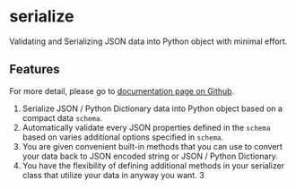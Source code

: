 # serialize
Validating and Serializing JSON data into Python object with minimal effort. 

## Features 
For more detail, please go to [documentation page on Github](https://github.com/millcityrunner/serialize).
   1. Serialize JSON / Python Dictionary data into Python object based on a compact data `schema`.
   2. Automatically validate every JSON properties defined in the `schema` based on varies additional options specified in `schema`.
   3. You are given convenient built-in methods that you can use to convert your data back to JSON encoded string or JSON / Python Dictionary.
   4. You have the flexibility of defining additional methods in your serializer class that utilize your data in anyway you want.
3